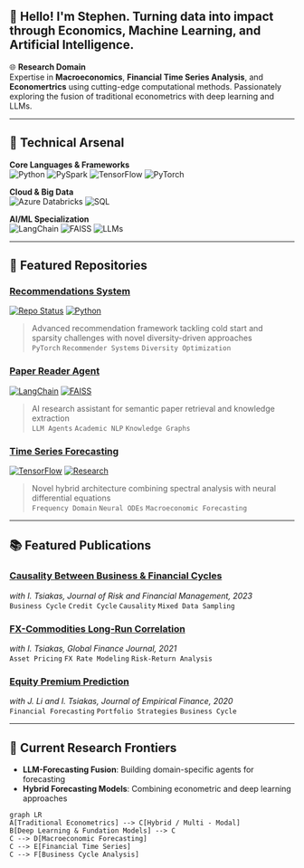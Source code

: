 ## 👋 Hello! I'm Stephen. Turning data into impact through Economics, Machine Learning, and Artificial Intelligence.

🌐 **Research Domain**  
Expertise in **Macroeconomics**, **Financial Time Series Analysis**, and **Economertrics** using cutting-edge computational methods. Passionately exploring the fusion of traditional econometrics with deep learning and LLMs.

---

## 🔧 Technical Arsenal
**Core Languages & Frameworks**  
![Python](https://img.shields.io/badge/Python-3776AB?logo=python&logoColor=white)
![PySpark](https://img.shields.io/badge/PySpark-E25A1C?logo=apachespark&logoColor=white)
![TensorFlow](https://img.shields.io/badge/TensorFlow-FF6F00?logo=tensorflow&logoColor=white)
![PyTorch](https://img.shields.io/badge/PyTorch-EE4C2C?logo=pytorch&logoColor=white)

**Cloud & Big Data**  
![Azure Databricks](https://img.shields.io/badge/Azure_Databricks-FF9E0F?logo=azuredevops&logoColor=white)
![SQL](https://img.shields.io/badge/SQL-4479A1?logo=postgresql&logoColor=white)

**AI/ML Specialization**  
![LangChain](https://img.shields.io/badge/LangChain-00ADD8?logo=chainlink&logoColor=white)
![FAISS](https://img.shields.io/badge/FAISS-vector_search-EF2D5E)
![LLMs](https://img.shields.io/badge/Large_Language_Models-research-9cf)

---

## 🚀 Featured Repositories

### [Recommendations System](https://github.com/StephenHB/Recommendations)
[![Repo Status](https://img.shields.io/badge/Status-Active-brightgreen)]()
[![Python](https://img.shields.io/badge/Python-3.10%2B-blue)]()
> Advanced recommendation framework tackling cold start and sparsity challenges with novel diversity-driven approaches  
`PyTorch` `Recommender Systems` `Diversity Optimization`

### [Paper Reader Agent](https://github.com/StephenHB/paper-reader-agent)
[![LangChain](https://img.shields.io/badge/Built_with-LangChain-00ADD8)]()
[![FAISS](https://img.shields.io/badge/Vector_DB-FAISS-EF2D5E)]()
> AI research assistant for semantic paper retrieval and knowledge extraction  
`LLM Agents` `Academic NLP` `Knowledge Graphs`

### [Time Series Forecasting](https://github.com/StephenHB/deep-frequency-derivative-learning-time-series-forecasting)
[![TensorFlow](https://img.shields.io/badge/TensorFlow-2.12%2B-FF6F00)]()
[![Research](https://img.shields.io/badge/Research-Advanced-orange)]()
> Novel hybrid architecture combining spectral analysis with neural differential equations  
`Frequency Domain` `Neural ODEs` `Macroeconomic Forecasting`

---

## 📚 Featured Publications

### [Causality Between Business & Financial Cycles](https://papers.ssrn.com/sol3/papers.cfm?abstract_id=4394609)  
*with I. Tsiakas, Journal of Risk and Financial Management, 2023*  
`Business Cycle` `Credit Cycle` `Causality` `Mixed Data Sampling`  

### [FX-Commodities Long-Run Correlation](https://www.sciencedirect.com/science/article/abs/pii/S1044028321000478)  
*with I. Tsiakas, Global Finance Journal, 2021*  
`Asset Pricing` `FX Rate Modeling` `Risk-Return Analysis`  

### [Equity Premium Prediction](https://www.sciencedirect.com/science/article/abs/pii/S0927539820300189)  
*with J. Li and I. Tsiakas, Journal of Empirical Finance, 2020*  
`Financial Forecasting` `Portfolio Strategies` `Business Cycle`

---

## 🧠 Current Research Frontiers
- **LLM-Forecasting Fusion**: Building domain-specific agents for forecasting
- **Hybrid Forecasting Models**: Combining econometric and deep learning approaches

```mermaid
graph LR
A[Traditional Econometrics] --> C[Hybrid / Multi - Modal]
B[Deep Learning & Fundation Models] --> C
C --> D[Macroeconomic Forecasting]
C --> E[Financial Time Series]
C --> F[Business Cycle Analysis]
